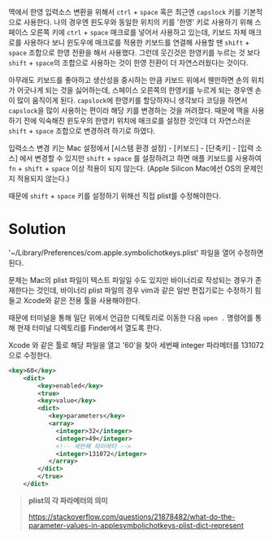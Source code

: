 맥에서 한영 입력소스 변환을 위해서 `ctrl` + `space` 혹은 최근엔 `capslock` 키를 기본적으로 사용한다. 나의 경우엔 윈도우와 동일한 위치의 키를 '한영' 키로 사용하기 위해 스페이스 오른쪽 키에 `ctrl` + `space` 매크로를 넣어서 사용하고 있는데, 키보드 자체 매크로를 사용하다 보니 윈도우에 매크로를 적용한 키보드를 연결해 사용할 땐 `shift` + `space` 조합으로 한영 전환을 해서 사용했다. 그런데 웃긴것은 한영키를 누르는 것 보다 `shift` + `space`의 조합으로 사용하는 것이 한영 전환이 더 자연스러웠다는 것이다.

아무래도 키보드를 좋아하고 생산성을 중시하는 만큼 키보드 위에서 웬만하면 손의 위치가 어긋나게 되는 것을 싫어하는데, 스페이스 오른쪽의 한영키를 누르게 되는 경우엔 손이 많이 움직이게 된다. `capslock`에 한영키를 할당하자니 생각보다 코딩을 하면서 `capslock`을 많이 사용하는 편이라 해당 키를 변경하는 것을 꺼려졌다. 때문에 맥을 사용하기 전에 익숙해진 윈도우의 한영키 위치에 매크로를 설정한 것인데 더 자연스러운 `shift` + `space` 조합으로 변경하려 하기로 하였다.

입력소스 변경 키는 Mac 설정에서 [시스템 환경 설정] - [키보드] - [단축키] - [입력 소스] 에서 변경할 수 있지만 `shift` + `space` 를 설정하려고 하면 애플 키보드를 사용하여 `fn` + `shift` + `space` 이상 적용이 되지 않는다. (Apple Silicon Mac에선 OS의 문제인지 적용되지 않는다.)

때문에 `shift` + `space` 키를 설정하기 위해선 직접 plist를 수정해야한다.

# Solution

'~/Library/Preferences/com.apple.symbolichotkeys.plist' 파일을 열어 수정하면된다.

문제는 Mac의 plist 파일이 텍스트 파일일 수도 있지만 바이너리로 작성되는 경우가 존재한다는 것인데, 바이너리 plist 파일의 경우 vim과 같은 일반 편집기로는 수정하기 힘들고 Xcode와 같은 전용 툴을 사용해야한다.

때문에 터미널을 통해 일단 위에서 언급한 디렉토리로 이동한 다음 `open .` 명령어를 통해 현재 터미널 디렉토리를 Finder에서 열도록 한다.

Xcode 와 같은 툴로 해당 파일을 열고 '60'을 찾아 세번째 integer 파라메터를 131072 으로 수정한다.

```xml
<key>60</key>
    <dict>
        <key>enabled</key>
        <true>
        <key>value</key>
        <dict>
           <key>parameters</key>
           <array>
             <integer>32</integer>
             <integer>49</integer>
             <!-- 세번째 파라메터 -->
             <integer>131072</integer>
           </array>
        </dict>
        </true>
    </dict>
```

> **plist의 각 파라메터의 의미**
>
> https://stackoverflow.com/questions/21878482/what-do-the-parameter-values-in-applesymbolichotkeys-plist-dict-represent
